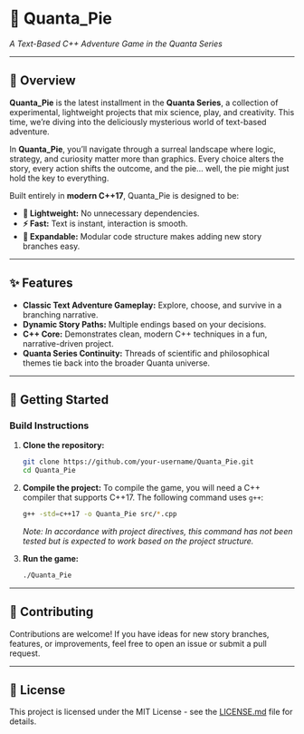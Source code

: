 # 🥧 Quanta_Pie

*A Text-Based C++ Adventure Game in the Quanta Series*

---

## 🌌 Overview

**Quanta_Pie** is the latest installment in the **Quanta Series**, a collection of experimental, lightweight projects that mix science, play, and creativity. This time, we’re diving into the deliciously mysterious world of text-based adventure.

In **Quanta_Pie**, you’ll navigate through a surreal landscape where logic, strategy, and curiosity matter more than graphics. Every choice alters the story, every action shifts the outcome, and the pie… well, the pie might just hold the key to everything.

Built entirely in **modern C++17**, Quanta_Pie is designed to be:

-   **🚀 Lightweight:** No unnecessary dependencies.
-   **⚡ Fast:** Text is instant, interaction is smooth.
-   **🧩 Expandable:** Modular code structure makes adding new story branches easy.

---

## ✨ Features

-   **Classic Text Adventure Gameplay:** Explore, choose, and survive in a branching narrative.
-   **Dynamic Story Paths:** Multiple endings based on your decisions.
-   **C++ Core:** Demonstrates clean, modern C++ techniques in a fun, narrative-driven project.
-   **Quanta Series Continuity:** Threads of scientific and philosophical themes tie back into the broader Quanta universe.

---

## 🚀 Getting Started

### Build Instructions

1.  **Clone the repository:**
    ```bash
    git clone https://github.com/your-username/Quanta_Pie.git
    cd Quanta_Pie
    ```

2.  **Compile the project:**
    To compile the game, you will need a C++ compiler that supports C++17. The following command uses `g++`:

    ```bash
    g++ -std=c++17 -o Quanta_Pie src/*.cpp
    ```
    *Note: In accordance with project directives, this command has not been tested but is expected to work based on the project structure.*

3.  **Run the game:**
    ```bash
    ./Quanta_Pie
    ```

---

## 🤝 Contributing

Contributions are welcome! If you have ideas for new story branches, features, or improvements, feel free to open an issue or submit a pull request.

---

## 📜 License

This project is licensed under the MIT License - see the [LICENSE.md](LICENSE.md) file for details.
